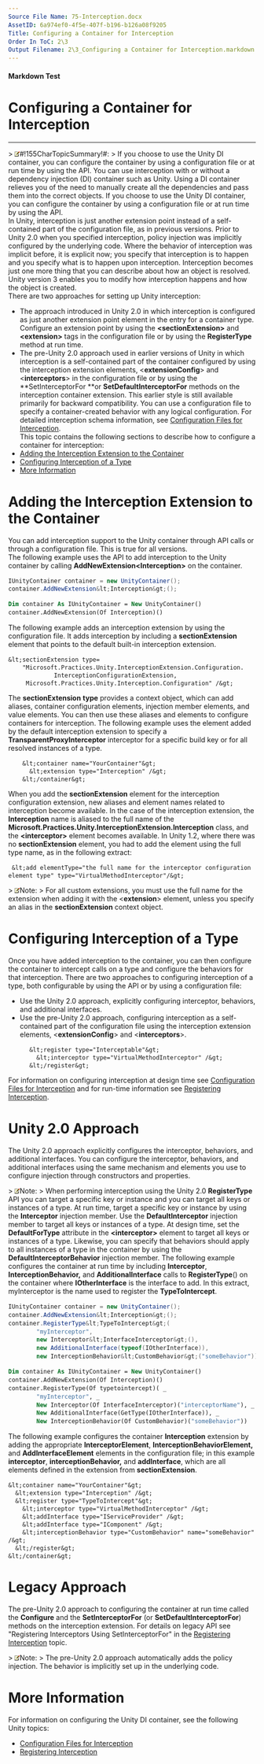 ```yaml
---
Source File Name: 75-Interception.docx
AssetID: 6a974ef0-4f5e-407f-b196-b126a08f9205
Title: Configuring a Container for Interception
Order In ToC: 2\3
Output Filename: 2\3_Configuring a Container for Interception.markdown
---
```


#### Markdown Test ####
# Configuring a Container for Interception #
----------


&gt; ![](/images/note.gif)#!155CharTopicSummary!#:
&gt; 
If you choose to use the Unity DI container, you can configure the container by using a configuration file or at run time by using the API.
You can use interception with or without a dependency injection (DI) container such as Unity. Using a DI container relieves you of the need to manually create all the dependencies and pass them into the correct objects. If you choose to use the Unity DI container, you can configure the container by using a configuration file or at run time by using the API.   
In Unity, interception is just another extension point instead of a self-contained part of the configuration file, as in previous versions. Prior to Unity 2.0 when you specified interception, policy injection was implicitly configured by the underlying code. Where the behavior of interception was implicit before, it is explicit now; you specify that interception is to happen and you specify what is to happen upon interception. Interception becomes just one more thing that you can describe about how an object is resolved. Unity version 3 enables you to modify how interception happens and how the object is created.  
There are two approaches for setting up Unity interception:  
+ The approach introduced in Unity 2.0 in which interception is configured as just another extension point element in the entry for a container type. Configure an extension point by using the **&lt;sectionExtension&gt;** and **&lt;extension&gt;** tags in the configuration file or by using the **RegisterType** method at run time. 
+ The pre-Unity 2.0 approach used in earlier versions of Unity in which interception is a self-contained part of the container configured by using the interception extension elements, &lt;**extensionConfig**&gt; and &lt;**interceptors**&gt; in the configuration file or by using the **SetInterceptorFor **or **SetDefaultInterceptorFor** methods on the interception container extension. This earlier style is still available primarily for backward compatibility.
You can use a configuration file to specify a container-created behavior with any logical configuration. For detailed interception schema information, see [Configuration Files for Interception](test-markdown_af2f3726-4a3e-4e31-8f97-ebca0db3d907.html).  
This topic contains the following sections to describe how to configure a container for interception:  
+ <a href="#interception_config_ext" xmlns:dt="uuid:C2F41010-65B3-11d1-A29F-00AA00C14882" xmlns:xlink="http://www.w3.org/1999/xlink" xmlns:MSHelp="http://msdn.microsoft.com/mshelp">Adding the Interception Extension to the Container</a>
+ <a href="#interception_config_type" xmlns:dt="uuid:C2F41010-65B3-11d1-A29F-00AA00C14882" xmlns:xlink="http://www.w3.org/1999/xlink" xmlns:MSHelp="http://msdn.microsoft.com/mshelp">Configuring Interception of a Type</a>
+ <a href="#interception_config_moreinfo" xmlns:dt="uuid:C2F41010-65B3-11d1-A29F-00AA00C14882" xmlns:xlink="http://www.w3.org/1999/xlink" xmlns:MSHelp="http://msdn.microsoft.com/mshelp">More Information</a>

# Adding the Interception Extension to the Container #
<a name="interception_config_ext" href="#" xmlns:xlink="http://www.w3.org/1999/xlink"><span /></a>You can add interception support to the Unity container through API calls or through a configuration file. This is true for all versions.   
The following example uses the API to add interception to the Unity container by calling **AddNewExtension&lt;Interception&gt;** on the container.  

```csharp
IUnityContainer container = new UnityContainer();
container.AddNewExtension&lt;Interception&gt;();
```


```vb
Dim container As IUnityContainer = New UnityContainer()
container.AddNewExtension(Of Interception)()
```

The following example adds an interception extension by using the configuration file. It adds interception by including a **sectionExtension** element that points to the default built-in interception extension.  

```other
&lt;sectionExtension type=
    "Microsoft.Practices.Unity.InterceptionExtension.Configuration.
             InterceptionConfigurationExtension,
     Microsoft.Practices.Unity.Interception.Configuration" /&gt;
```

The **sectionExtension** **type** provides a context object, which can add aliases, container configuration elements, injection member elements, and value elements. You can then use these aliases and elements to configure containers for interception. The following example uses the element added by the default interception extension to specify a **TransparentProxyInterceptor** interceptor for a specific build key or for all resolved instances of a type.  

```other
    &lt;container name="YourContainer"&gt;
      &lt;extension type="Interception" /&gt;
    &lt;/container&gt;
```

When you add the **sectionExtension** element for the interception configuration extension, new aliases and element names related to interception become available. In the case of the interception extension, the **Interception** name is aliased to the full name of the **Microsoft.Practices.Unity.InterceptionExtension.Interception** class, and the **&lt;interceptor&gt;** element becomes available. In Unity 1.2, where there was no **sectionExtension** element, you had to add the element using the full type name, as in the following extract:  

```other
 &lt;add elementType="the full name for the interceptor configuration element type" type="VirtualMethodInterceptor"/&gt;
```


&gt; ![](/images/note.gif)Note:
&gt; For all custom extensions, you must use the full name for the extension when adding it with the &lt;**extension**&gt; element, unless you specify an alias in the **sectionExtension** context object.

# Configuring Interception of a Type #
<a name="interception_config_type" href="#" xmlns:xlink="http://www.w3.org/1999/xlink"><span /></a>Once you have added interception to the container, you can then configure the container to intercept calls on a type and configure the behaviors for that interception. There are two approaches to configuring interception of a type, both configurable by using the API or by using a configuration file:  
+ Use the Unity 2.0 approach, explicitly configuring interceptor, behaviors, and additional interfaces. 
+ Use the pre-Unity 2.0 approach, configuring interception as a self-contained part of the configuration file using the interception extension elements, &lt;**extensionConfig**&gt; and &lt;**interceptors**&gt;.

```other
      &lt;register type="Interceptable"&gt;
        &lt;interceptor type="VirtualMethodInterceptor" /&gt;
      &lt;/register&gt;    
```

For information on configuring interception at design time see [Configuration Files for Interception](test-markdown_af2f3726-4a3e-4e31-8f97-ebca0db3d907.html) and for run-time information see [Registering Interception](test-markdown_53570dcb-4520-4e42-b64d-84c9222841c0.html).  


# Unity 2.0 Approach #
The Unity 2.0 approach explicitly configures the interceptor, behaviors, and additional interfaces. You can configure the interceptor, behaviors, and additional interfaces using the same mechanism and elements you use to configure injection through constructors and properties.  

&gt; ![](/images/note.gif)Note:
&gt; When performing interception using the Unity 2.0 **RegisterType** API you can target a specific key or instance and you can target all keys or instances of a type. 
At run time, target a specific key or instance by using the **Interceptor** injection member. Use the **DefaultInterceptor** injection member to target all keys or instances of a type.
At design time, set the **DefaultForType** attribute in the **&lt;interceptor&gt;** element to target all keys or instances of a type. 
Likewise, you can specify that behaviors should apply to all instances of a type in the container by using the **DefaultInterceptorBehavior** injection member. 
<a name="_Registering_Interceptors_Using" href="#" xmlns:xlink="http://www.w3.org/1999/xlink"><span /></a>The following example configures the container at run time by including **Interceptor**, **InterceptionBehavior,** and **AdditionalInterface** calls to **RegisterType**() on the container where **IOtherInterface** is the interface to add. In this extract, myInterceptor is the name used to register the **TypeToIntercept**.   

```csharp
IUnityContainer container = new UnityContainer();
container.AddNewExtension&lt;Interception&gt;();
container.RegisterType&lt;TypeToIntercept&gt;(
        "myInterceptor",
        new Interceptor&lt;InterfaceInterceptor&gt;(),
        new AdditionalInterface(typeof(IOtherInterface)),
        new InterceptionBehavior&lt;CustomBehavior&gt;("someBehavior"));
```


```vb
Dim container As IUnityContainer = New UnityContainer()
container.AddNewExtension(Of Interception)()
container.RegisterType(Of typetointercept)( _
        "myInterceptor", _
        New Interceptor(Of InterfaceInterceptor)("interceptorName"), _
        New AdditionalInterface(GetType(IOtherInterface)), _
        New InterceptionBehavior(Of CustomBehavior)("someBehavior"))
```

The following example configures the container **Interception** extension by adding the appropriate **InterceptorElement**, **InterceptionBehaviorElement,** and **AddInterfaceElement** elements in the configuration file; in this example **interceptor**, **interceptionBehavior,** and **addInterface**, which are all elements defined in the extension from **sectionExtension**.   

```other
&lt;container name="YourContainer"&gt;
  &lt;extension type="Interception" /&gt;
  &lt;register type="TypeToIntercept"&gt;
    &lt;interceptor type="VirtualMethodInterceptor" /&gt;
    &lt;addInterface type="IServiceProvider" /&gt;
    &lt;addInterface type="IComponent" /&gt;
    &lt;interceptionBehavior type="CustomBehavior" name="someBehavior" /&gt;
  &lt;/register&gt;
&lt;/container&gt;
```



# Legacy Approach #
The pre-Unity 2.0 approach to configuring the container at run time called the **Configure** and the **SetInterceptorFor** (or **SetDefaultInterceptorFor**) methods on the interception extension. For details on legacy API see "Registering Interceptors Using SetInterceptorFor" in the [Registering Interception](test-markdown_53570dcb-4520-4e42-b64d-84c9222841c0.html) topic.  

&gt; ![](/images/note.gif)Note:
&gt; The pre-Unity 2.0 approach automatically adds the policy injection. The behavior is implicitly set up in the underlying code. 

# More Information #
<a name="interception_config_moreinfo" href="#" xmlns:xlink="http://www.w3.org/1999/xlink"><span /></a>For information on configuring the Unity DI container, see the following Unity topics:  
+ [Configuration Files for Interception](test-markdown_af2f3726-4a3e-4e31-8f97-ebca0db3d907.html)
+ [Registering Interception](test-markdown_53570dcb-4520-4e42-b64d-84c9222841c0.html)

